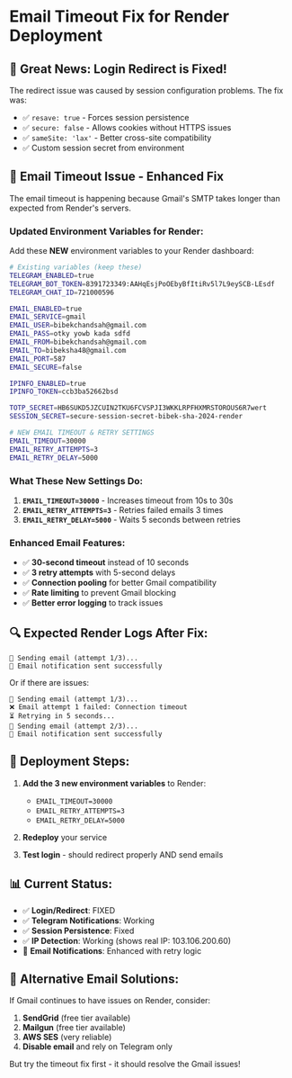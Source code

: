 # Email Timeout Fix for Render Deployment

## 🎉 **Great News: Login Redirect is Fixed!**

The redirect issue was caused by session configuration problems. The fix was:
- ✅ `resave: true` - Forces session persistence
- ✅ `secure: false` - Allows cookies without HTTPS issues  
- ✅ `sameSite: 'lax'` - Better cross-site compatibility
- ✅ Custom session secret from environment

## 📧 **Email Timeout Issue - Enhanced Fix**

The email timeout is happening because Gmail's SMTP takes longer than expected from Render's servers.

### **Updated Environment Variables for Render:**

Add these **NEW** environment variables to your Render dashboard:

```bash
# Existing variables (keep these)
TELEGRAM_ENABLED=true
TELEGRAM_BOT_TOKEN=8391723349:AAHqEsjPoOEbyBfItiRv5l7L9eySCB-LEsdf
TELEGRAM_CHAT_ID=721000596

EMAIL_ENABLED=true
EMAIL_SERVICE=gmail
EMAIL_USER=bibekchandsah@gmail.com
EMAIL_PASS=otky yowb kada sdfd
EMAIL_FROM=bibekchandsah@gmail.com
EMAIL_TO=bibeksha48@gmail.com
EMAIL_PORT=587
EMAIL_SECURE=false

IPINFO_ENABLED=true
IPINFO_TOKEN=ccb3ba52662bsd

TOTP_SECRET=HB6SUKD5JZCUIN2TKU6FCVSPJI3WKKLRPFHXMRSTOROUS6R7wert
SESSION_SECRET=secure-session-secret-bibek-sha-2024-render

# NEW EMAIL TIMEOUT & RETRY SETTINGS
EMAIL_TIMEOUT=30000
EMAIL_RETRY_ATTEMPTS=3
EMAIL_RETRY_DELAY=5000
```

### **What These New Settings Do:**

1. **`EMAIL_TIMEOUT=30000`** - Increases timeout from 10s to 30s
2. **`EMAIL_RETRY_ATTEMPTS=3`** - Retries failed emails 3 times
3. **`EMAIL_RETRY_DELAY=5000`** - Waits 5 seconds between retries

### **Enhanced Email Features:**

- ✅ **30-second timeout** instead of 10 seconds
- ✅ **3 retry attempts** with 5-second delays
- ✅ **Connection pooling** for better Gmail compatibility
- ✅ **Rate limiting** to prevent Gmail blocking
- ✅ **Better error logging** to track issues

## 🔍 **Expected Render Logs After Fix:**

```
📧 Sending email (attempt 1/3)...
📧 Email notification sent successfully
```

Or if there are issues:
```
📧 Sending email (attempt 1/3)...
❌ Email attempt 1 failed: Connection timeout
⏳ Retrying in 5 seconds...
📧 Sending email (attempt 2/3)...
📧 Email notification sent successfully
```

## 🚀 **Deployment Steps:**

1. **Add the 3 new environment variables** to Render:
   - `EMAIL_TIMEOUT=30000`
   - `EMAIL_RETRY_ATTEMPTS=3`
   - `EMAIL_RETRY_DELAY=5000`

2. **Redeploy** your service

3. **Test login** - should redirect properly AND send emails

## 📊 **Current Status:**

- ✅ **Login/Redirect**: FIXED
- ✅ **Telegram Notifications**: Working
- ✅ **Session Persistence**: Fixed
- ✅ **IP Detection**: Working (shows real IP: 103.106.200.60)
- 🔄 **Email Notifications**: Enhanced with retry logic

## 🎯 **Alternative Email Solutions:**

If Gmail continues to have issues on Render, consider:

1. **SendGrid** (free tier available)
2. **Mailgun** (free tier available)  
3. **AWS SES** (very reliable)
4. **Disable email** and rely on Telegram only

But try the timeout fix first - it should resolve the Gmail issues!